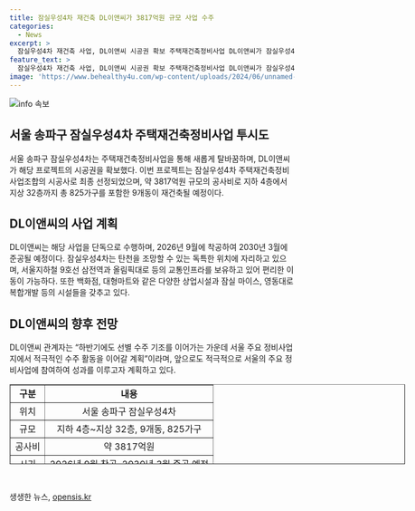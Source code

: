 ```yaml
---
title: 잠실우성4차 재건축 DL이앤씨가 3817억원 규모 사업 수주
categories:
  - News
excerpt: >
  잠실우성4차 재건축 사업, DL이앤씨 시공권 확보 주택재건축정비사업 DL이앤씨가 잠실우성4차 재건축 사업의 시공권을 확보했다. 약 3817억원 규모로 단독 시공될 이 사업은 2026년 9월에 착공해 2030년 3월에 준공 예정이며, 지하 4층~지상 32층, 9개동, 총 825가구로 구성된다. 잠실우성4차는 탄천 조망을 감상할 수 있고 교통과 인프라가 잘 갖추어져 있으며, DL이앤씨는 서울 주요 정비사업에서의 수주 활동을 계속할 예정이라고 전했다.
feature_text: >
  잠실우성4차 재건축 사업, DL이앤씨 시공권 확보 주택재건축정비사업 DL이앤씨가 잠실우성4차 재건축 사업의 시공권을 확보했다. 약 3817억원 규모로 단독 시공될 이 사업은 2026년 9월에 착공해 2030년 3월에 준공 예정이며, 지하 4층~지상 32층, 9개동, 총 825가구로 구성된다. 잠실우성4차는 탄천 조망을 감상할 수 있고 교통과 인프라가 잘 갖추어져 있으며, DL이앤씨는 서울 주요 정비사업에서의 수주 활동을 계속할 예정이라고 전했다.
image: 'https://www.behealthy4u.com/wp-content/uploads/2024/06/unnamed-file.png'
---
```


<p><img src="https://www.behealthy4u.com/wp-content/uploads/2024/06/unnamed-file.png" alt="info 속보" /></p>

<h2 data-ke-size="size26">서울 송파구 잠실우성4차 주택재건축정비사업 투시도</h2>

<p data-ke-size="size16">서울 송파구 잠실우성4차는 주택재건축정비사업을 통해 새롭게 탈바꿈하며, DL이앤씨가 해당 프로젝트의 시공권을 확보했다. 이번 프로젝트는 잠실우성4차 주택재건축정비사업조합의 시공사로 최종 선정되었으며, 약 3817억원 규모의 공사비로 지하 4층에서 지상 32층까지 총 825가구를 포함한 9개동이 재건축될 예정이다.</p>

<h2 data-ke-size="size24">DL이앤씨의 사업 계획</h2>

<p data-ke-size="size16">DL이앤씨는 해당 사업을 단독으로 수행하며, 2026년 9월에 착공하여 2030년 3월에 준공될 예정이다. 잠실우성4차는 탄천을 조망할 수 있는 독특한 위치에 자리하고 있으며, 서울지하철 9호선 삼전역과 올림픽대로 등의 교통인프라를 보유하고 있어 편리한 이동이 가능하다. 또한 백화점, 대형마트와 같은 다양한 상업시설과 잠실 마이스, 영동대로 복합개발 등의 시설들을 갖추고 있다.</p>

<h2 data-ke-size="size24">DL이앤씨의 향후 전망</h2>

<p data-ke-size="size16">DL이앤씨 관계자는 “하반기에도 선별 수주 기조를 이어가는 가운데 서울 주요 정비사업지에서 적극적인 수주 활동을 이어갈 계획”이라며, 앞으로도 적극적으로 서울의 주요 정비사업에 참여하여 성과를 이루고자 계획하고 있다.</p>

<table style="width: 700px; height: 141px;" border="1">
<tbody>
<tr>
<td style="text-align: center; height: 17px;"><b>구분</b></td>
<td style="text-align: center; height: 17px;"><b>내용</b></td>
</tr>
<tr>
<td style="text-align: center; height: 17px;">위치</td>
<td style="text-align: center; height: 17px;">서울 송파구 잠실우성4차</td>
</tr>
<tr>
<td style="text-align: center; height: 17px;">규모</td>
<td style="text-align: center; height: 17px;">지하 4층~지상 32층, 9개동, 825가구</td>
</tr>
<tr>
<td style="text-align: center; height: 17px;">공사비</td>
<td style="text-align: center; height: 17px;">약 3817억원</td>
</tr>
<tr>
<td style="text-align: center; height: 17px;">시기</td>
<td style="text-align: center; height: 17px;">2026년 9월 착공, 2030년 3월 준공 예정</td>
</tr>
</tbody>
</table>

<p data-ke-size="size16">&nbsp;</p>
생생한 뉴스, <a href="https://opensis.kr" rel="dofollow">opensis.kr</a>


